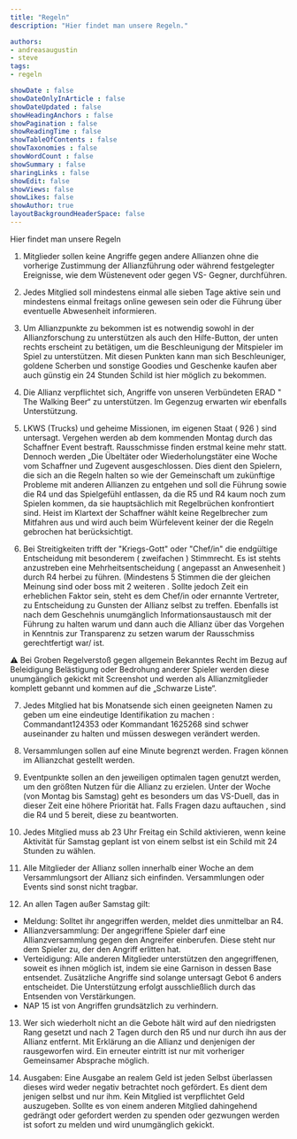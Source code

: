 ```yaml
---
title: "Regeln"
description: "Hier findet man unsere Regeln."

authors:
- andreasaugustin
- steve
tags:
- regeln

showDate : false
showDateOnlyInArticle : false
showDateUpdated : false
showHeadingAnchors : false
showPagination : false
showReadingTime : false
showTableOfContents : false
showTaxonomies : false
showWordCount : false
showSummary : false
sharingLinks : false
showEdit: false
showViews: false
showLikes: false
showAuthor: true
layoutBackgroundHeaderSpace: false
---
```


Hier findet man unsere Regeln

1. Mitglieder sollen keine Angriffe gegen andere Allianzen ohne die vorherige Zustimmung der Allianzführung oder während festgelegter Ereignisse, wie dem Wüstenevent oder gegen VS- Gegner, durchführen.

2. Jedes Mitglied soll mindestens einmal alle sieben Tage aktive sein und mindestens einmal freitags online gewesen sein oder die Führung über eventuelle Abwesenheit informieren.

3. Um Allianzpunkte zu bekommen ist es notwendig sowohl in der Allianzforschung zu unterstützen als auch den Hilfe-Button, der unten rechts erscheint zu betätigen, um die Beschleunigung der Mitspieler im Spiel zu unterstützen. Mit diesen Punkten kann man sich Beschleuniger, goldene Scherben und sonstige Goodies und Geschenke kaufen aber auch günstig ein 24 Stunden Schild ist hier möglich zu bekommen.

4. Die Allianz verpflichtet sich, Angriffe von unseren Verbündeten ERAD " The Walking Beer“ zu unterstützen. Im Gegenzug erwarten wir ebenfalls Unterstützung.

5. LKWS (Trucks) und geheime Missionen, im eigenen Staat ( 926 ) sind untersagt. Vergehen werden ab dem kommenden Montag durch das Schaffner Event bestraft. Rausschmisse finden erstmal keine mehr statt. Dennoch werden „Die Übeltäter oder Wiederholungstäter eine Woche vom Schaffner und Zugevent ausgeschlossen. Dies dient den Spielern, die sich an die Regeln halten so wie der Gemeinschaft um zukünftige Probleme mit anderen Allianzen zu entgehen und soll die Führung sowie die R4 und das Spielgefühl entlassen, da die R5 und R4 kaum noch zum Spielen kommen, da sie hauptsächlich mit Regelbrüchen konfrontiert sind.  Heist im Klartext der Schaffner wählt keine Regelbrecher zum Mitfahren aus und wird auch beim Würfelevent keiner der die Regeln gebrochen hat berücksichtigt.

6. Bei Streitigkeiten trifft der "Kriegs-Gott" oder "Chef/in" die endgültige Entscheidung mit besonderem ( zweifachen ) Stimmrecht. Es ist stehts anzustreben eine Mehrheitsentscheidung ( angepasst an Anwesenheit ) durch R4 herbei zu führen. (Mindestens 5 Stimmen die der gleichen Meinung sind oder boss mit 2 weiteren . Sollte jedoch Zeit ein erheblichen Faktor sein, steht es dem Chef/in oder ernannte Vertreter, zu Entscheidung zu Gunsten der Allianz selbst zu treffen. Ebenfalls ist nach dem Geschehnis unumgänglich Informationsaustausch mit der Führung zu halten warum und dann auch die Allianz über das Vorgehen in Kenntnis zur Transparenz zu setzen warum der Rausschmiss gerechtfertigt war/ ist.

:warning: Bei Groben Regelverstoß gegen allgemein Bekanntes Recht im Bezug auf Beleidigung Belästigung oder Bedrohung anderer Spieler werden diese unumgänglich gekickt mit Screenshot und werden als Allianzmitglieder komplett gebannt und kommen auf die „Schwarze Liste“.

7. Jedes Mitglied hat bis Monatsende sich einen geeigneten Namen zu geben um eine eindeutige Identifikation zu machen : Commandant124353 oder Kommandant 1625268 sind schwer auseinander zu halten und müssen deswegen verändert werden.

8. Versammlungen sollen auf eine Minute begrenzt werden. Fragen können im Allianzchat gestellt werden.

9. Eventpunkte sollen an den jeweiligen optimalen tagen genutzt werden, um den größten Nutzen für die Allianz zu erzielen. Unter der Woche (von Montag bis Samstag) geht es besonders um das VS-Duell, das in dieser Zeit eine höhere Priorität hat. Falls Fragen dazu auftauchen , sind die R4 und 5 bereit, diese zu beantworten.

10. Jedes Mitglied muss ab 23 Uhr Freitag ein Schild aktivieren, wenn keine Aktivität für Samstag geplant ist von einem selbst ist ein Schild mit 24 Stunden zu wählen.

11. Alle Mitglieder der Allianz sollen innerhalb einer Woche an dem Versammlungsort der Allianz sich einfinden. Versammlungen oder Events sind sonst nicht tragbar.

12. An allen Tagen außer Samstag gilt:

* Meldung: Solltet ihr angegriffen werden, meldet dies unmittelbar an R4.
* Allianzversammlung: Der angegriffene Spieler darf eine Allianzversammlung gegen den Angreifer einberufen. Diese steht nur dem Spieler zu, der den Angriff  erlitten hat.
* Verteidigung: Alle anderen Mitglieder unterstützen den angegriffenen, soweit es ihnen möglich ist, indem sie eine Garnison in dessen Base entsendet. Zusätzliche Angriffe sind solange untersagt Gebot 6 anders entscheidet. Die Unterstützung erfolgt ausschließlich durch das Entsenden von Verstärkungen.
* NAP 15 ist von Angriffen grundsätzlich zu verhindern.

13. Wer sich wiederholt nicht an die Gebote hält wird auf den niedrigsten Rang gesetzt und nach 2 Tagen durch den R5 und nur durch ihn aus der Allianz entfernt. Mit Erklärung an die Allianz und denjenigen der rausgeworfen wird. Ein erneuter eintritt ist nur mit vorheriger Gemeinsamer Absprache möglich.

14. Ausgaben: Eine Ausgabe an realem Geld ist jeden Selbst überlassen dieses wird weder negativ betrachtet noch gefördert. Es dient dem jenigen selbst und nur ihm. Kein Mitglied ist verpflichtet Geld auszugeben. Sollte es von einem anderen Mitglied dahingehend gedrängt oder gefordert werden zu spenden oder gezwungen werden ist sofort zu melden und wird unumgänglich gekickt.
